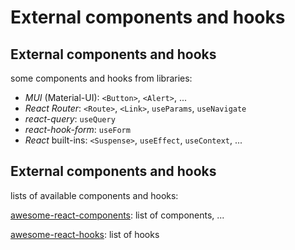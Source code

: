 # External components and hooks

## External components and hooks

some components and hooks from libraries:

- _MUI_ (Material-UI): `<Button>`, `<Alert>`, ...
- _React Router_: `<Route>`, `<Link>`, `useParams`, `useNavigate`
- _react-query_: `useQuery`
- _react-hook-form_: `useForm`
- _React_ built-ins: `<Suspense>`, `useEffect`, `useContext`, ...

## External components and hooks

lists of available components and hooks:

[awesome-react-components](https://github.com/brillout/awesome-react-components): list of components, ...

[awesome-react-hooks](https://github.com/rehooks/awesome-react-hooks): list of hooks
